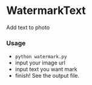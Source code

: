 # WatermarkText
Add text to photo

### Usage

* `python watermark.py`
* input your image url
* input text you want mark
* finish! See the output file.
